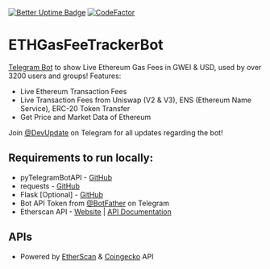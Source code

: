 [![Better Uptime Badge](https://betteruptime.com/status-badges/v1/monitor/9nh9.svg)](https://bots.advik.dev)
[![CodeFactor](https://www.codefactor.io/repository/github/devadvik/ethgasfeetrackerbot/badge)](https://www.codefactor.io/repository/github/devadvik/ethgasfeetrackerbot)

# ETHGasFeeTrackerBot
[Telegram Bot](https://telegram.dog/ETHGasFeeTrackerBot) to show Live Ethereum Gas Fees in GWEI & USD, used by over 3200 users and groups! Features:
  - Live Ethereum Transaction Fees
  - Live Transaction Fees from Uniswap (V2 & V3), ENS (Ethereum Name Service), ERC-20 Token Transfer
  - Get Price and Market Data of Ethereum
  
 Join [@DevUpdate](https://t.me/s/DevUpdate) on Telegram for all updates regarding the bot!

## Requirements to run locally:
  - pyTelegramBotAPI - [GitHub](https://github.com/eternnoir/pyTelegramBotAPI)
  - requests - [GitHub](https://github.com/psf/requests)
  - Flask [Optional] - [GitHub](https://github.com/pallets/flask)
  - Bot API Token from [@BotFather](https://t.me/BotFather) on Telegram
  - Etherscan API - [Website](https://etherscan.io/apis) | [API Documentation](https://docs.etherscan.io/)

## APIs
  - Powered by [EtherScan](https://etherscan.io/) & [Coingecko](https://coingecko.com) API
